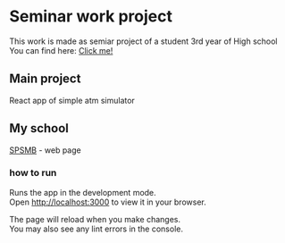 # Seminar work project

This work is made as semiar project of a student 3rd year of High school
You can find here: [Click me!](https://rocnikovka.vercel.app/)
 
## Main project

React app of simple atm simulator

## My school

[SPSMB](https://www.spsmb.cz/) - web page

### how to run

Runs the app in the development mode.\
Open [http://localhost:3000](http://localhost:3000) to view it in your browser.

The page will reload when you make changes.\
You may also see any lint errors in the console.

